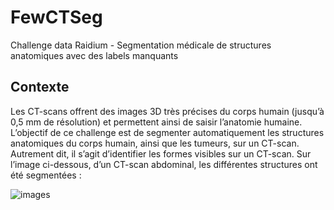 # FewCTSeg
Challenge data Raidium - Segmentation médicale de structures anatomiques avec des labels manquants


## Contexte
Les CT-scans offrent des images 3D très précises du corps humain (jusqu’à 0,5 mm de résolution) et permettent ainsi de saisir l’anatomie humaine.
L’objectif de ce challenge est de segmenter automatiquement les structures anatomiques du corps humain, ainsi que les tumeurs, sur un CT-scan. Autrement dit, il s’agit d’identifier les formes visibles sur un CT-scan.
Sur l’image ci-dessous, d’un CT-scan abdominal, les différentes structures ont été segmentées :

![images](raidium_2024_1.png)

